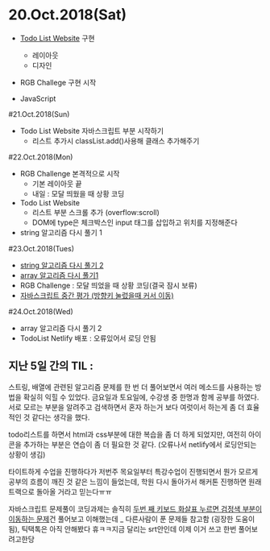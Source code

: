 # 20.Oct.2018(Sat)

* [Todo List Website](https://github.com/victoryjkkim92/Todo-List-Website) 구현
	- 레이아웃
	- 디자인 
	
* RGB Challege 구현 시작
* JavaScript 

#21.Oct.2018(Sun)

* Todo List Website 자바스크립트 부분 시작하기
	- 리스트 추가시 classList.add()사용해 클래스 추가해주기

#22.Oct.2018(Mon)

* RGB Challenge 본격적으로 시작
	+ 기본 레이아웃 끝
	+ 내일 : 모달 띄웠을 때 상황 코딩
* Todo List Website 
	 + 리스트 부분 스크롤 추가 (overflow:scroll)
	 + DOM에 type은 체크박스인  input 태그를 삽입하고 위치를 지정해준다 
* string 알고리즘 다시 풀기 1

#23.Oct.2018(Tues)

* [string 알고리즘 다시 풀기 2](https://repl.it/@victoryjkkim92/string-algorithm)
* [array 알고리즘 다시 풀기1](https://repl.it/@victoryjkkim92/3-array-dasi-pulgi)
* RGB Challenge : 모달 띄었을 때 상황 코딩(결국 잠시 보류)
* [자바스크립트 중간 평가 (방향키 눌렀을때 커서 이동)](https://codepen.io/victoryjkkim92/pen/dgmRgq)

#24.Oct.2018(Wed)

* array 알고리즘 다시 풀기 2
* TodoList Netlify 배포  :  오류있어서 로딩 안됨


## 지난 5일 간의 TIL : 

스트링, 배열에 관련된 알고리즘 문제를 한 번 더 풀어보면서 여러 메소드를 사용하는 방법을 확실히 익힐 수 있었다. 금요일과 토요일에, 수강생 중 한명과 함께 공부를 하였다. 서로 모르는 부분을 알려주고 검색하면서 혼자 하는거 보다 여럿이서 하는게 좀 더 효율적인 것 같다는 생각을 했다. 

todo리스트를 하면서 html과 css부분에 대한 복습을 좀 더 하게 되었지만, 여전히 아이콘을 추가하는 부분은 연습이 좀 더 필요한 것 같다. (오류나서 netlify에서 로딩안되는 상황이 생김) 

타이트하게 수업을 진행하다가 저번주 목요일부터 특강수업이 진행되면서 뭔가 모르게 공부의 흐름이 깨진 것 같은 느낌이 들었는데, 학원 다시 돌아가서 해커톤 진행하면 원래 트랙으로 돌아올 거라고 믿는다ㅠㅠ

자바스크립트 문제풀이 코딩과제는
솔직히 [두번 째 키보드 화살표 누르면 검정색 부분이 이동하는 문제](https://codepen.io/victoryjkkim92/pen/dgmRgq)건 풀어보고 이해했는데 _ 다른사람이 푼 문제들 참고함 (굉장한 도움이 됨), 
틱택톡은 아직 안해봤다 휴ㅋㅋ지금 달리는 srt안인데 이제 이거 쓰고 한번 풀어보려고한당



